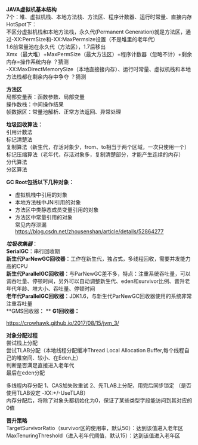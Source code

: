 **JAVA虚拟机基本结构**   
7个：堆、虚拟机栈、本地方法栈、方法区、程序计数器、运行时常量、直接内存   
HotSpot下：   
不区分虚拟机栈和本地方法栈，永久代(Permanent Generation)就是方法区，通过-XX:PermSize和-XX:MaxPermsize设置（不是堆里的老年代）   
1.6前常量池在永久代（方法区），1.7后移出   
Xmx（最大堆）+MaxPermSize（最大方法区）+程序计数器（忽略不计）+剩余内存=操作系统内存 ？猜测   
-XX:MaxDirectMemorySize（本地直接接内存）、运行时常量、虚拟机栈和本地方法栈都在剩余内存中争夺 ？猜测   

**方法区**   
局部变量表：函数参数、局部变量  
操作数栈：中间操作结果  
帧数据区：常量池解析、正常方法返回、异常处理  

**垃圾回收算法：**   
引用计数法  
标记清楚法  
复制算法（新生代，存活对象少，from、to相当于两个区域，一次只使用一个）  
标记压缩算法（老年代，存活对象多，复制清楚部分，才能产生连续的内存）  
分代算法  
分区算法  

**GC Root包括以下几种对象：**
* 虚拟机栈中引用的对象   
* 本地方法栈中JNI引用的对象   
* 方法区中类静态成员变量引用的对象   
* 方法区中常量引用的对象   
常见内存泄漏 https://blog.csdn.net/zhousenshan/article/details/52864277

_**垃圾收集器**_：    
**SerialGC**：串行回收期  
**新生代ParNewGC回收器**：工作在新生代，独占式，多线程回收，需要并发能力高的CPU  
**新生代ParallelGC回收器**：与ParNewGC差不多，特点：注重系统吞吐量，可以调吞吐量、停顿时间，另外可以自动调整新生代、eden和survivor比例、晋升老年代年龄、堆大小、吞吐量、停顿时间  
**老年代ParallelGC回收器**：JDK1.6，与新生代ParNewGC回收器使用的系统非常注重吞吐量  
**GMS回收器：  **
**G1回收器：**  

https://crowhawk.github.io/2017/08/15/jvm_3/   

**对象分配过程**   
尝试栈上分配  
尝试TLAB分配（本地线程分配缓冲Thread Local Allocation Buffer,每个线程自己的堆空间、较小、在Eden上）  
判断是否满足直接进入老年代  
最后在eden分配  

多线程内存分配 1、CAS加失败重试 2、先TLAB上分配，用完后同步锁定 （是否使用TLAB设定 -XX:+/-UseTLAB）   
内存分配后，将除了对象头都初始化为0，保证了某些类型字段能访问到其对应的0值
 
**晋升策略**   
TargetSurvivorRatio（survivor区的使用率，默认50）：达到该值进入老年区   
MaxTenuringThreshold（进入老年代阈值，默认15）：达到该值进入老年区   
